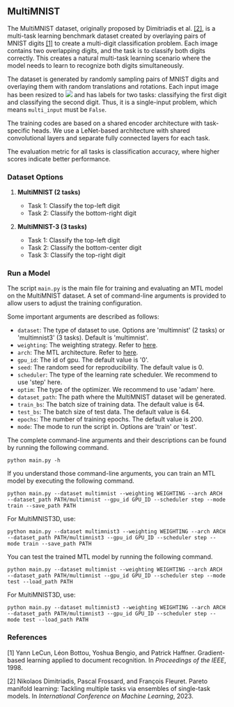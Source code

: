 ## MultiMNIST

The MultiMNIST dataset, originally proposed by Dimitriadis et al. [[2]](#2), is a multi-task learning benchmark dataset created by overlaying pairs of MNIST digits [[1]](#1) to create a multi-digit classification problem. Each image contains two overlapping digits, and the task is to classify both digits correctly. This creates a natural multi-task learning scenario where the model needs to learn to recognize both digits simultaneously.

The dataset is generated by randomly sampling pairs of MNIST digits and overlaying them with random translations and rotations. Each input image has been resized to <img src="https://render.githubusercontent.com/render/math?math=1\times36\times36"> and has labels for two tasks: classifying the first digit and classifying the second digit. Thus, it is a single-input problem, which means ``multi_input`` must be ``False``.

The training codes are based on a shared encoder architecture with task-specific heads. We use a LeNet-based architecture with shared convolutional layers and separate fully connected layers for each task.

The evaluation metric for all tasks is classification accuracy, where higher scores indicate better performance.

### Dataset Options

1. **MultiMNIST (2 tasks)**
   - Task 1: Classify the top-left digit
   - Task 2: Classify the bottom-right digit

2. **MultiMNIST-3 (3 tasks)**
   - Task 1: Classify the top-left digit
   - Task 2: Classify the bottom-center digit
   - Task 3: Classify the top-right digit

### Run a Model

The script ``main.py`` is the main file for training and evaluating an MTL model on the MultiMNIST dataset. A set of command-line arguments is provided to allow users to adjust the training configuration.

Some important arguments are described as follows:

- ``dataset``: The type of dataset to use. Options are 'multimnist' (2 tasks) or 'multimnist3' (3 tasks). Default is 'multimnist'.
- ``weighting``: The weighting strategy. Refer to [here](../../LibMTL#supported-algorithms).
- ``arch``: The MTL architecture. Refer to [here](../../LibMTL#supported-algorithms).
- ``gpu_id``: The id of gpu. The default value is '0'.
- ``seed``: The random seed for reproducibility. The default value is 0.
- ``scheduler``: The type of the learning rate scheduler. We recommend to use 'step' here.
- ``optim``: The type of the optimizer. We recommend to use 'adam' here.
- ``dataset_path``: The path where the MultiMNIST dataset will be generated.
- ``train_bs``: The batch size of training data. The default value is 64.
- ``test_bs``: The batch size of test data. The default value is 64.
- ``epochs``: The number of training epochs. The default value is 200.
- ``mode``: The mode to run the script in. Options are 'train' or 'test'.

The complete command-line arguments and their descriptions can be found by running the following command.

```shell
python main.py -h
```

If you understand those command-line arguments, you can train an MTL model by executing the following command.

```shell
python main.py --dataset multimnist --weighting WEIGHTING --arch ARCH --dataset_path PATH/multimnist --gpu_id GPU_ID --scheduler step --mode train --save_path PATH
```

For MultiMNIST3D, use:

```shell
python main.py --dataset multimnist3 --weighting WEIGHTING --arch ARCH --dataset_path PATH/multimnist3 --gpu_id GPU_ID --scheduler step --mode train --save_path PATH
```

You can test the trained MTL model by running the following command.

```shell
python main.py --dataset multimnist --weighting WEIGHTING --arch ARCH --dataset_path PATH/multimnist --gpu_id GPU_ID --scheduler step --mode test --load_path PATH
```

For MultiMNIST3D, use:

```shell
python main.py --dataset multimnist3 --weighting WEIGHTING --arch ARCH --dataset_path PATH/multimnist3 --gpu_id GPU_ID --scheduler step --mode test --load_path PATH
```

### References

<a id="1">[1]</a> Yann LeCun, Léon Bottou, Yoshua Bengio, and Patrick Haffner. Gradient-based learning applied to document recognition. In *Proceedings of the IEEE*, 1998.

<a id="2">[2]</a> Nikolaos Dimitriadis, Pascal Frossard, and François Fleuret. Pareto manifold learning: Tackling multiple tasks via ensembles of single-task models. In *International Conference on Machine Learning*, 2023. 